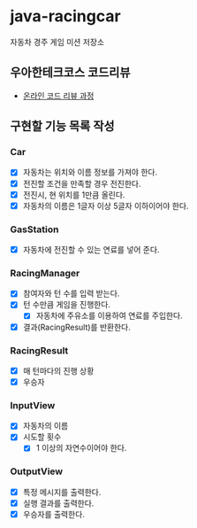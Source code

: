 # java-racingcar
자동차 경주 게임 미션 저장소

## 우아한테크코스 코드리뷰
* [온라인 코드 리뷰 과정](https://github.com/woowacourse/woowacourse-docs/blob/master/maincourse/README.md)

## 구현할 기능 목록 작성
### Car
- [x] 자동차는 위치와 이름 정보를 가져야 한다.
- [x] 전진할 조건을 만족할 경우 전진한다.
- [x] 전진시, 현 위치를 1만큼 올린다.
- [x] 자동차의 이름은 1글자 이상 5글자 이하이어야 한다.

### GasStation
- [x] 자동차에 전진할 수 있는 연료를 넣어 준다.

### RacingManager
- [x] 참여자와 턴 수를 입력 받는다.
- [x] 턴 수만큼 게임을 진행한다.
    - [x] 자동차에 주유소를 이용하여 연료를 주입한다.
- [x] 결과(RacingResult)를 반환한다.

### RacingResult
- [x] 매 턴마다의 진행 상황
- [x] 우승자

### InputView
- [x] 자동차의 이름
- [x] 시도할 횟수
  - [x] 1 이상의 자연수이어야 한다.

### OutputView
- [x] 특정 메시지를 출력한다.
- [x] 실행 결과를 출력한다.
- [x] 우승자를 출력한다.
